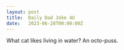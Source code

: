 ```yaml
---
layout: post
title:  Daily Dad Joke 4U
date:   2023-06-28T00:00:00Z
---
```

What cat likes living in water? An octo-puss.
